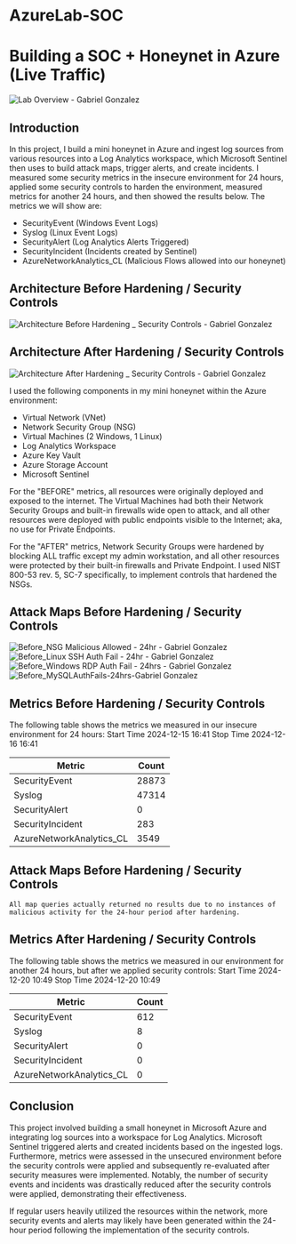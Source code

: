 # AzureLab-SOC
# Building a SOC + Honeynet in Azure (Live Traffic)
![Lab Overview - Gabriel Gonzalez](https://github.com/user-attachments/assets/4675afdd-ad8c-4012-8af4-0031f12edcce)


## Introduction

In this project, I build a mini honeynet in Azure and ingest log sources from various resources into a Log Analytics workspace, which Microsoft Sentinel then uses to build attack maps, trigger alerts, and create incidents. I measured some security metrics in the insecure environment for 24 hours, applied some security controls to harden the environment, measured metrics for another 24 hours, and then showed the results below. The metrics we will show are:

- SecurityEvent (Windows Event Logs)
- Syslog (Linux Event Logs)
- SecurityAlert (Log Analytics Alerts Triggered)
- SecurityIncident (Incidents created by Sentinel)
- AzureNetworkAnalytics_CL (Malicious Flows allowed into our honeynet)

## Architecture Before Hardening / Security Controls
![Architecture Before Hardening _ Security Controls - Gabriel Gonzalez](https://github.com/user-attachments/assets/352cd2a0-b795-4587-97c7-c5af8e8e12d3)


## Architecture After Hardening / Security Controls
![Architecture After Hardening _ Security Controls - Gabriel Gonzalez](https://github.com/user-attachments/assets/a4ef06dc-a2d9-406d-8299-4a7b871ad4d2)


I used the following components in my mini honeynet within the Azure environment:

- Virtual Network (VNet)
- Network Security Group (NSG)
- Virtual Machines (2 Windows, 1 Linux)
- Log Analytics Workspace
- Azure Key Vault
- Azure Storage Account
- Microsoft Sentinel

For the "BEFORE" metrics, all resources were originally deployed and exposed to the internet. The Virtual Machines had both their Network Security Groups and built-in firewalls wide open to attack, and all other resources were deployed with public endpoints visible to the Internet; aka, no use for Private Endpoints.

For the "AFTER" metrics, Network Security Groups were hardened by blocking ALL traffic except my admin workstation, and all other resources were protected by their built-in firewalls and Private Endpoint. I used NIST 800-53 rev. 5, SC-7 specifically, to implement controls that hardened the NSGs.

## Attack Maps Before Hardening / Security Controls
![Before_NSG Malicious Allowed - 24hr - Gabriel Gonzalez](https://github.com/user-attachments/assets/bfd6e03e-5018-4254-9b61-45a92878ffe5)<br>
![Before_Linux SSH Auth Fail - 24hr - Gabriel Gonzalez](https://github.com/user-attachments/assets/facc7cf6-ef6b-4f7c-b1b2-150343da5326)<br>
![Before_Windows RDP Auth Fail - 24hrs - Gabriel Gonzalez](https://github.com/user-attachments/assets/91440d8a-5ef3-4e63-9418-a81dc86f8e8d)<br>
![Before_MySQLAuthFails-24hrs-Gabriel Gonzalez](https://github.com/user-attachments/assets/b86d2961-7b74-4901-9710-532d22a7bc59)<br>


## Metrics Before Hardening / Security Controls

The following table shows the metrics we measured in our insecure environment for 24 hours:
Start Time 2024-12-15 16:41
Stop Time 2024-12-16 16:41

| Metric                   | Count
| ------------------------ | -----
| SecurityEvent            | 28873
| Syslog                   | 47314
| SecurityAlert            | 0
| SecurityIncident         | 283
| AzureNetworkAnalytics_CL | 3549

## Attack Maps Before Hardening / Security Controls

```All map queries actually returned no results due to no instances of malicious activity for the 24-hour period after hardening.```

## Metrics After Hardening / Security Controls

The following table shows the metrics we measured in our environment for another 24 hours, but after we applied security controls:
Start Time 2024-12-20 10:49
Stop Time	2024-12-20 10:49

| Metric                   | Count
| ------------------------ | -----
| SecurityEvent            | 612
| Syslog                   | 8
| SecurityAlert            | 0
| SecurityIncident         | 0
| AzureNetworkAnalytics_CL | 0

## Conclusion

This project involved building a small honeynet in Microsoft Azure and integrating log sources into a workspace for Log Analytics. Microsoft Sentinel triggered alerts and created incidents based on the ingested logs. Furthermore, metrics were assessed in the unsecured environment before the security controls were applied and subsequently re-evaluated after security measures were implemented. Notably, the number of security events and incidents was drastically reduced after the security controls were applied, demonstrating their effectiveness.

If regular users heavily utilized the resources within the network, more security events and alerts may likely have been generated within the 24-hour period following the implementation of the security controls.
